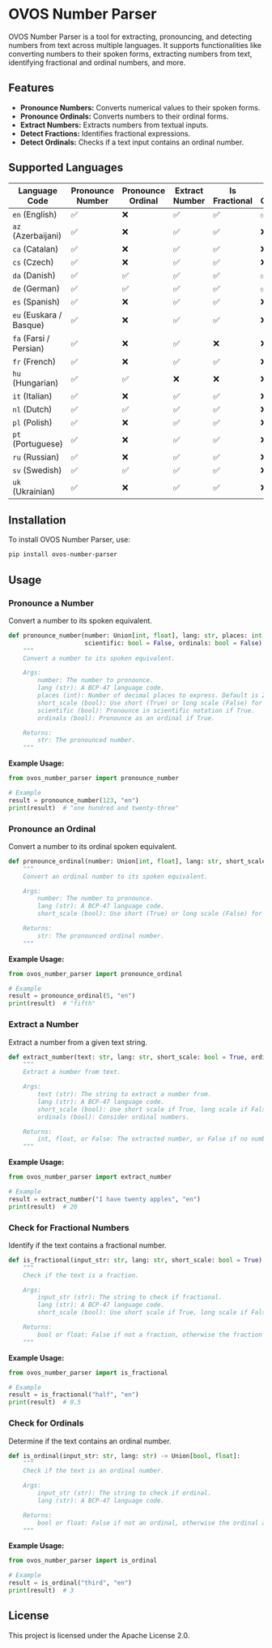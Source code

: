 # OVOS Number Parser

OVOS Number Parser is a tool for extracting, pronouncing, and detecting numbers from text across multiple languages. It
supports functionalities like converting numbers to their spoken forms, extracting numbers from text, identifying
fractional and ordinal numbers, and more.

## Features

- **Pronounce Numbers:** Converts numerical values to their spoken forms.
- **Pronounce Ordinals:** Converts numbers to their ordinal forms.
- **Extract Numbers:** Extracts numbers from textual inputs.
- **Detect Fractions:** Identifies fractional expressions.
- **Detect Ordinals:** Checks if a text input contains an ordinal number.

## Supported Languages

| Language Code           | Pronounce Number | Pronounce Ordinal | Extract Number | Is Fractional | Is Ordinal |
|-------------------------|------------------|-------------------|----------------|---------------|------------|
| `en` (English)          | ✅                | ❌                 | ✅              | ✅             | ✅          |
| `az` (Azerbaijani)      | ✅                | ❌                 | ✅              | ✅             | ❌          |
| `ca` (Catalan)          | ✅                | ❌                 | ✅              | ✅             | ❌          |
| `cs` (Czech)            | ✅                | ❌                 | ✅              | ✅             | ❌          |
| `da` (Danish)           | ✅                | ✅                 | ✅              | ✅             | ✅          |
| `de` (German)           | ✅                | ✅                 | ✅              | ✅             | ✅          |
| `es` (Spanish)          | ✅                | ❌                 | ✅              | ✅             | ❌          |
| `eu` (Euskara / Basque) | ✅                | ❌                 | ✅              | ✅             | ❌          |
| `fa` (Farsi / Persian)  | ✅                | ❌                 | ✅              | ❌             | ❌          |
| `fr` (French)           | ✅                | ❌                 | ✅              | ✅             | ❌          |
| `hu` (Hungarian)        | ✅                | ✅                 | ❌              | ❌             | ❌          |
| `it` (Italian)          | ✅                | ❌                 | ✅              | ✅             | ❌          |
| `nl` (Dutch)            | ✅                | ✅                 | ✅              | ✅             | ❌          |
| `pl` (Polish)           | ✅                | ❌                 | ✅              | ✅             | ❌          |
| `pt` (Portuguese)       | ✅                | ❌                 | ✅              | ✅             | ❌          |
| `ru` (Russian)          | ✅                | ❌                 | ✅              | ✅             | ❌          |
| `sv` (Swedish)          | ✅                | ✅                 | ✅              | ✅             | ❌          |
| `uk` (Ukrainian)        | ✅                | ❌                 | ✅              | ✅             | ❌          |

## Installation

To install OVOS Number Parser, use:

```bash
pip install ovos-number-parser
```

## Usage

### Pronounce a Number

Convert a number to its spoken equivalent.

```python
def pronounce_number(number: Union[int, float], lang: str, places: int = 2, short_scale: bool = True,
                     scientific: bool = False, ordinals: bool = False) -> str:
    """
    Convert a number to its spoken equivalent.

    Args:
        number: The number to pronounce.
        lang (str): A BCP-47 language code.
        places (int): Number of decimal places to express. Default is 2.
        short_scale (bool): Use short (True) or long scale (False) for large numbers.
        scientific (bool): Pronounce in scientific notation if True.
        ordinals (bool): Pronounce as an ordinal if True.

    Returns:
        str: The pronounced number.
    """
```

**Example Usage:**

```python
from ovos_number_parser import pronounce_number

# Example
result = pronounce_number(123, "en")
print(result)  # "one hundred and twenty-three"
```

### Pronounce an Ordinal

Convert a number to its ordinal spoken equivalent.


```python
def pronounce_ordinal(number: Union[int, float], lang: str, short_scale: bool = True) -> str:
    """
    Convert an ordinal number to its spoken equivalent.

    Args:
        number: The number to pronounce.
        lang (str): A BCP-47 language code.
        short_scale (bool): Use short (True) or long scale (False) for large numbers.

    Returns:
        str: The pronounced ordinal number.
    """
```

**Example Usage:**

```python
from ovos_number_parser import pronounce_ordinal

# Example
result = pronounce_ordinal(5, "en")
print(result)  # "fifth"
```

### Extract a Number

Extract a number from a given text string.


```python
def extract_number(text: str, lang: str, short_scale: bool = True, ordinals: bool = False) -> Union[int, float, bool]:
    """
    Extract a number from text.

    Args:
        text (str): The string to extract a number from.
        lang (str): A BCP-47 language code.
        short_scale (bool): Use short scale if True, long scale if False.
        ordinals (bool): Consider ordinal numbers.

    Returns:
        int, float, or False: The extracted number, or False if no number found.
    """
```

**Example Usage:**

```python
from ovos_number_parser import extract_number

# Example
result = extract_number("I have twenty apples", "en")
print(result)  # 20
```

### Check for Fractional Numbers

Identify if the text contains a fractional number.


```python
def is_fractional(input_str: str, lang: str, short_scale: bool = True) -> Union[bool, float]:
    """
    Check if the text is a fraction.

    Args:
        input_str (str): The string to check if fractional.
        lang (str): A BCP-47 language code.
        short_scale (bool): Use short scale if True, long scale if False.

    Returns:
        bool or float: False if not a fraction, otherwise the fraction as a float.
    """
```

**Example Usage:**

```python
from ovos_number_parser import is_fractional

# Example
result = is_fractional("half", "en")
print(result)  # 0.5
```

### Check for Ordinals

Determine if the text contains an ordinal number.


```python
def is_ordinal(input_str: str, lang: str) -> Union[bool, float]:
    """
    Check if the text is an ordinal number.

    Args:
        input_str (str): The string to check if ordinal.
        lang (str): A BCP-47 language code.

    Returns:
        bool or float: False if not an ordinal, otherwise the ordinal as a float.
    """
```

**Example Usage:**

```python
from ovos_number_parser import is_ordinal

# Example
result = is_ordinal("third", "en")
print(result)  # 3
```

## License

This project is licensed under the Apache License 2.0.